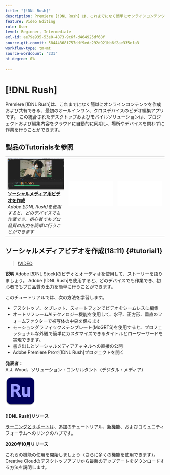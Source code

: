 ```yaml
---
title: "[!DNL Rush]"
description: Premiere [!DNL Rush] は、これまでになく簡単にオンラインコンテンツを作成および共有できる、最初のオールインワン、クロスデバイスのビデオ編集アプリです
feature: Video Editing
role: User
level: Beginner, Intermediate
exl-id: ae79e935-53e0-4873-9c6f-d464925df68f
source-git-commit: 58444368f757ddf9edc292d921bb6f2ae335efa3
workflow-type: tm+mt
source-wordcount: '231'
ht-degree: 0%

---
```


# [!DNL Rush]

Premiere [!DNL Rush]は、これまでになく簡単にオンラインコンテンツを作成および共有できる、最初のオールインワン、クロスデバイスのビデオ編集アプリです。 この統合されたデスクトップおよびモバイルソリューションは、プロジェクトおよび編集内容をクラウドに自動的に同期し、場所やデバイスを問わずに作業を行うことができます。

## 製品のTutorialsを参照

<table style="table-layout:fixed">
<tr>
 <td>
   <a href="rush.md#tutorial1">
      <img alt="ソーシャルメディアビデオを作成" src="../assets/rush_socialMediaAd_wood_thumbnail.jpg" />
   </a>
    <div>
   <a href="rush.md#tutorial1"><strong>ソーシャルメディア用ビデオを作成</strong></a>
    </div>
    <em>Adobe [!DNL Rush]を使用すると、どのデバイスでも作業でき、初心者でもプロ品質の出力を簡単に行うことができます</em>
    <br>
  </td>
  <td>
    <img alt="スペーサー" src="../assets/Whitespacer.png" />
    <div>
    <br>
  </td>
  <td>
    <img alt="スペーサー" src="../assets/Whitespacer.png" />
    <div>
    <br>
  </td>
</tr>
</table>

## ソーシャルメディアビデオを作成(18:11) {#tutorial1}

>[!VIDEO](https://video.tv.adobe.com/v/326900?hidetitle=true)

**説明**
Adobe [!DNL Stock]のビデオとオーディオを使用して、ストーリーを語りましょう。 Adobe [!DNL Rush]を使用すると、どのデバイスでも作業でき、初心者でもプロ品質の出力を簡単に行うことができます。

このチュートリアルでは、次の方法を学習します。
* デスクトップ、タブレット、スマートフォンでビデオをシームレスに編集
* オートリフレームAIテクノロジー機能を使用して、水平、正方形、垂直のフォームファクターで被写体の中央を保ちます
* モーショングラフィックステンプレート(MoGRTS)を使用すると、プロフェッショナルな外観で簡単にカスタマイズできるタイトルとローワーサードを実現できます。
* 書き出しとソーシャルメディアチャネルへの直接の公開
* Adobe Premiere Proで[!DNL Rush]プロジェクトを開く

**発表者：**
A.J. Wood、ソリューション・コンサルタント（デジタル・メディア）

![Rushロゴ](../assets/ru_appicon_96.png)

**[!DNL Rush]リソース**

[ラーニングとサポート](https://helpx.adobe.com/support/premiere-rush.html)は、追加のチュートリアル、[新機能](https://helpx.adobe.com/premiere-rush/user-guide.html/premiere-rush/help/whats-new.ug.html)、およびコミュニティフォーラムへのリンクのハブです。

**2020年10月リリース**

これらの機能の使用を開始しましょう（さらに多くの機能を使用できます）。 Creative Cloudのデスクトップアプリから最新のアップデートをダウンロードする方法を説明します。
